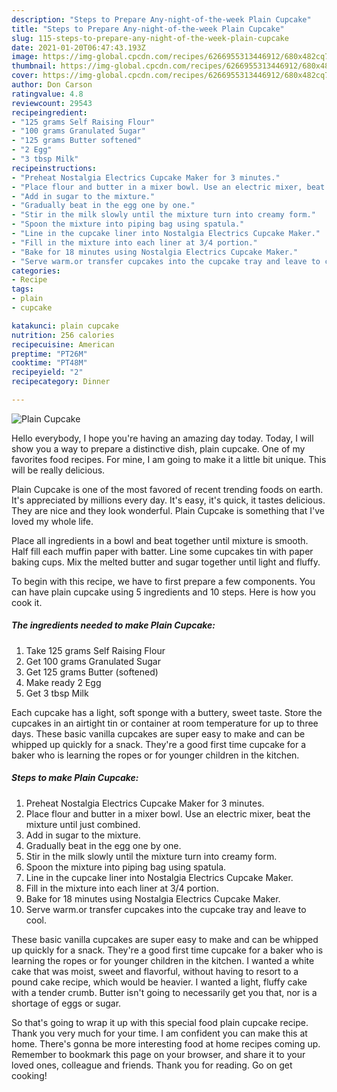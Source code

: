 ```yaml
---
description: "Steps to Prepare Any-night-of-the-week Plain Cupcake"
title: "Steps to Prepare Any-night-of-the-week Plain Cupcake"
slug: 115-steps-to-prepare-any-night-of-the-week-plain-cupcake
date: 2021-01-20T06:47:43.193Z
image: https://img-global.cpcdn.com/recipes/6266955313446912/680x482cq70/plain-cupcake-recipe-main-photo.jpg
thumbnail: https://img-global.cpcdn.com/recipes/6266955313446912/680x482cq70/plain-cupcake-recipe-main-photo.jpg
cover: https://img-global.cpcdn.com/recipes/6266955313446912/680x482cq70/plain-cupcake-recipe-main-photo.jpg
author: Don Carson
ratingvalue: 4.8
reviewcount: 29543
recipeingredient:
- "125 grams Self Raising Flour"
- "100 grams Granulated Sugar"
- "125 grams Butter softened"
- "2 Egg"
- "3 tbsp Milk"
recipeinstructions:
- "Preheat Nostalgia Electrics Cupcake Maker for 3 minutes."
- "Place flour and butter in a mixer bowl. Use an electric mixer, beat the mixture until just combined."
- "Add in sugar to the mixture."
- "Gradually beat in the egg one by one."
- "Stir in the milk slowly until the mixture turn into creamy form."
- "Spoon the mixture into piping bag using spatula."
- "Line in the cupcake liner into Nostalgia Electrics Cupcake Maker."
- "Fill in the mixture into each liner at 3/4 portion."
- "Bake for 18 minutes using Nostalgia Electrics Cupcake Maker."
- "Serve warm.or transfer cupcakes into the cupcake tray and leave to cool."
categories:
- Recipe
tags:
- plain
- cupcake

katakunci: plain cupcake 
nutrition: 256 calories
recipecuisine: American
preptime: "PT26M"
cooktime: "PT48M"
recipeyield: "2"
recipecategory: Dinner

---
```



![Plain Cupcake](https://img-global.cpcdn.com/recipes/6266955313446912/680x482cq70/plain-cupcake-recipe-main-photo.jpg)

Hello everybody, I hope you're having an amazing day today. Today, I will show you a way to prepare a distinctive dish, plain cupcake. One of my favorites food recipes. For mine, I am going to make it a little bit unique. This will be really delicious.

Plain Cupcake is one of the most favored of recent trending foods on earth. It's appreciated by millions every day. It's easy, it's quick, it tastes delicious. They are nice and they look wonderful. Plain Cupcake is something that I've loved my whole life.

Place all ingredients in a bowl and beat together until mixture is smooth. Half fill each muffin paper with batter. Line some cupcakes tin with paper baking cups. Mix the melted butter and sugar together until light and fluffy.


To begin with this recipe, we have to first prepare a few components. You can have plain cupcake using 5 ingredients and 10 steps. Here is how you cook it.

<!--inarticleads1-->

##### The ingredients needed to make Plain Cupcake:

1. Take 125 grams Self Raising Flour
1. Get 100 grams Granulated Sugar
1. Get 125 grams Butter (softened)
1. Make ready 2 Egg
1. Get 3 tbsp Milk


Each cupcake has a light, soft sponge with a buttery, sweet taste. Store the cupcakes in an airtight tin or container at room temperature for up to three days. These basic vanilla cupcakes are super easy to make and can be whipped up quickly for a snack. They&#39;re a good first time cupcake for a baker who is learning the ropes or for younger children in the kitchen. 

<!--inarticleads2-->

##### Steps to make Plain Cupcake:

1. Preheat Nostalgia Electrics Cupcake Maker for 3 minutes.
1. Place flour and butter in a mixer bowl. Use an electric mixer, beat the mixture until just combined.
1. Add in sugar to the mixture.
1. Gradually beat in the egg one by one.
1. Stir in the milk slowly until the mixture turn into creamy form.
1. Spoon the mixture into piping bag using spatula.
1. Line in the cupcake liner into Nostalgia Electrics Cupcake Maker.
1. Fill in the mixture into each liner at 3/4 portion.
1. Bake for 18 minutes using Nostalgia Electrics Cupcake Maker.
1. Serve warm.or transfer cupcakes into the cupcake tray and leave to cool.


These basic vanilla cupcakes are super easy to make and can be whipped up quickly for a snack. They&#39;re a good first time cupcake for a baker who is learning the ropes or for younger children in the kitchen. I wanted a white cake that was moist, sweet and flavorful, without having to resort to a pound cake recipe, which would be heavier. I wanted a light, fluffy cake with a tender crumb. Butter isn&#39;t going to necessarily get you that, nor is a shortage of eggs or sugar. 

So that's going to wrap it up with this special food plain cupcake recipe. Thank you very much for your time. I am confident you can make this at home. There's gonna be more interesting food at home recipes coming up. Remember to bookmark this page on your browser, and share it to your loved ones, colleague and friends. Thank you for reading. Go on get cooking!

